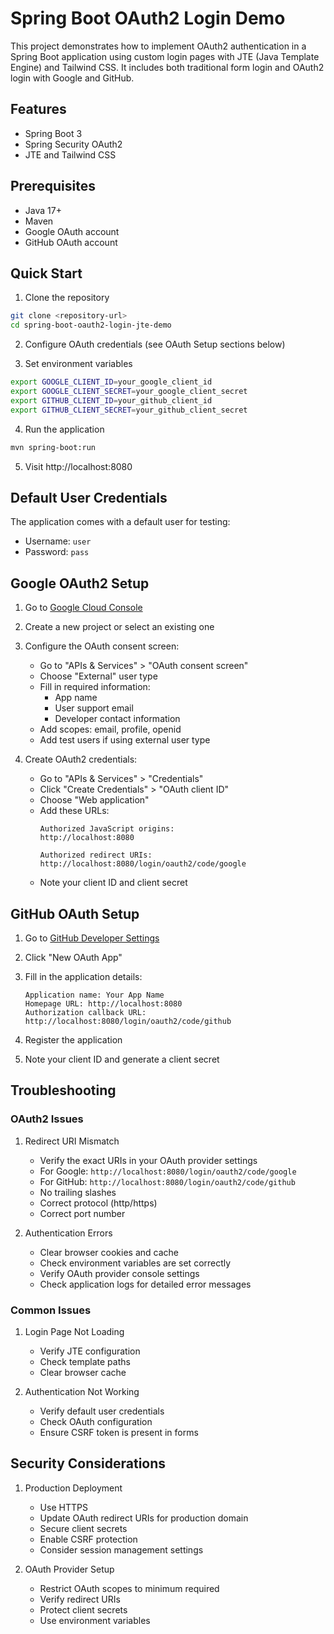 # Spring Boot OAuth2 Login Demo

This project demonstrates how to implement OAuth2 authentication in a Spring Boot application using custom login pages
with JTE (Java Template Engine) and Tailwind CSS. It includes both traditional form login and OAuth2 login with Google
and GitHub.

## Features

- Spring Boot 3
- Spring Security OAuth2
- JTE and Tailwind CSS

## Prerequisites

- Java 17+
- Maven
- Google OAuth account
- GitHub OAuth account

## Quick Start

1. Clone the repository

```bash
git clone <repository-url>
cd spring-boot-oauth2-login-jte-demo
```

2. Configure OAuth credentials (see OAuth Setup sections below)

3. Set environment variables

```bash
export GOOGLE_CLIENT_ID=your_google_client_id
export GOOGLE_CLIENT_SECRET=your_google_client_secret
export GITHUB_CLIENT_ID=your_github_client_id
export GITHUB_CLIENT_SECRET=your_github_client_secret
```

4. Run the application

```bash
mvn spring-boot:run
```

5. Visit http://localhost:8080

## Default User Credentials

The application comes with a default user for testing:

- Username: `user`
- Password: `pass`

## Google OAuth2 Setup

1. Go to [Google Cloud Console](https://console.cloud.google.com/)

2. Create a new project or select an existing one

3. Configure the OAuth consent screen:
    - Go to "APIs & Services" > "OAuth consent screen"
    - Choose "External" user type
    - Fill in required information:
        - App name
        - User support email
        - Developer contact information
    - Add scopes: email, profile, openid
    - Add test users if using external user type

4. Create OAuth2 credentials:
    - Go to "APIs & Services" > "Credentials"
    - Click "Create Credentials" > "OAuth client ID"
    - Choose "Web application"
    - Add these URLs:
      ```
      Authorized JavaScript origins:
      http://localhost:8080
 
      Authorized redirect URIs:
      http://localhost:8080/login/oauth2/code/google
      ```
    - Note your client ID and client secret

## GitHub OAuth Setup

1. Go to [GitHub Developer Settings](https://github.com/settings/developers)

2. Click "New OAuth App"

3. Fill in the application details:
   ```
   Application name: Your App Name
   Homepage URL: http://localhost:8080
   Authorization callback URL: http://localhost:8080/login/oauth2/code/github
   ```

4. Register the application

5. Note your client ID and generate a client secret

## Troubleshooting

### OAuth2 Issues

1. Redirect URI Mismatch
    - Verify the exact URIs in your OAuth provider settings
    - For Google: `http://localhost:8080/login/oauth2/code/google`
    - For GitHub: `http://localhost:8080/login/oauth2/code/github`
    - No trailing slashes
    - Correct protocol (http/https)
    - Correct port number

2. Authentication Errors
    - Clear browser cookies and cache
    - Check environment variables are set correctly
    - Verify OAuth provider console settings
    - Check application logs for detailed error messages

### Common Issues

1. Login Page Not Loading
    - Verify JTE configuration
    - Check template paths
    - Clear browser cache

2. Authentication Not Working
    - Verify default user credentials
    - Check OAuth configuration
    - Ensure CSRF token is present in forms

## Security Considerations

1. Production Deployment
    - Use HTTPS
    - Update OAuth redirect URIs for production domain
    - Secure client secrets
    - Enable CSRF protection
    - Consider session management settings

2. OAuth Provider Setup
    - Restrict OAuth scopes to minimum required
    - Verify redirect URIs
    - Protect client secrets
    - Use environment variables
